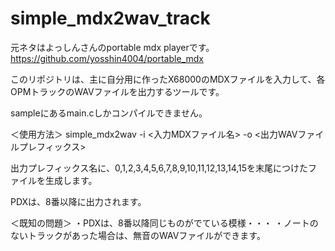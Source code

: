 # simple_mdx2wav_track

元ネタはよっしんさんのportable mdx playerです。
https://github.com/yosshin4004/portable_mdx

このリポジトリは、主に自分用に作ったX68000のMDXファイルを入力して、各OPMトラックのWAVファイルを出力するツールです。

sampleにあるmain.cしかコンパイルできません。

＜使用方法＞
simple_mdx2wav -i <入力MDXファイル名> -o <出力WAVファイルプレフィックス>

出力プレフィックス名に、0,1,2,3,4,5,6,7,8,9,10,11,12,13,14,15を末尾につけたファイルを生成します。

PDXは、8番以降に出力されます。

＜既知の問題＞
・PDXは、8番以降同じものがでている模様・・・
・ノートのないトラックがあった場合は、無音のWAVファイルができます。
